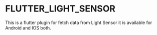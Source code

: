 # FLUTTER_LIGHT_SENSOR
This is a flutter plugin for fetch data from Light Sensor it is available for Android and IOS both.
